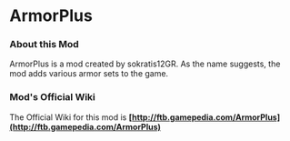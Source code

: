 # ArmorPlus

### About this Mod

ArmorPlus is a mod created by sokratis12GR. As the name suggests, the mod adds various armor sets to the game.

### Mod's Official Wiki

The Official Wiki for this mod is
**[http://ftb.gamepedia.com/ArmorPlus](http://ftb.gamepedia.com/ArmorPlus)**
